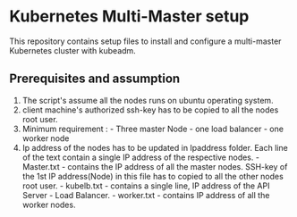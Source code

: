 # Kubernetes Multi-Master setup

This repository contains setup files to install and configure a multi-master Kubernetes cluster with kubeadm.

## Prerequisites and assumption

1) The script's assume all the nodes runs on ubuntu operating system.
2) client machine's authorized ssh-key has to be copied to all the nodes root user.
3) Minimum requirement :
        - Three master Node
        - one load balancer
        - one worker node
4) Ip address of the nodes has to be updated in Ipaddress folder. Each line of the text contain a single IP address of the respective nodes.
        - Master.txt - contains the IP address of all the master nodes. SSH-key of the 1st IP address(Node) in this file has to copied to all the other nodes root user. 
        - kubelb.txt - contains a single line, IP address of the API Server - Load Balancer.
        - worker.txt - contains IP address of all the worker nodes.
        
